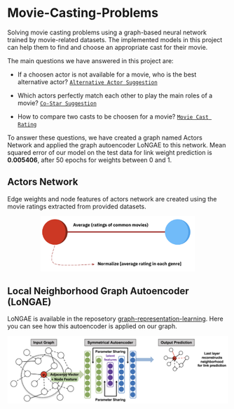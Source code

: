 # Movie-Casting-Problems

Solving movie casting problems using a graph-based neural network trained by movie-related datasets. 
The implemented models in this project can help them to find and choose an appropriate cast for their movie.

The main questions we have answered in this project are:
- If a choosen actor is not available for a movie, who is the best alternative actor? [`Alternative Actor Suggestion`](src/processing/alternative_actor_suggestion)

- Which actors perfectly match each other to play the main roles of a movie? [`Co-Star Suggestion`](src/processing/co_star_suggestion.py)

- How to compare two casts to be choosen for a movie? [`Movie Cast Rating`](src/processing/movie_cast_rating.py)

To answer these questions, we have created a graph named Actors Network and applied the graph autoencoder LoNGAE to this network.
Mean squared error of our model on the test data for link weight prediction is **0.005406**, after 50 epochs for weights between 0 and 1.
<br>

## Actors Network
Edge weights and node features of actors network are created using the movie ratings extracted from provided datasets.
<p align="center">
<img src="docs/images/actors-network.png?raw=True" alt="Actors Network" width="70%"/>
</p>

##  Local Neighborhood Graph Autoencoder (LoNGAE)
LoNGAE is available in the reposetory [graph-representation-learning](https://github.com/vuptran/graph-representation-learning).
Here you can see how this autoencoder is applied on our graph.
<p align="center">
<img src="docs/images/LoNGAE.png?raw=True" alt="LoNGAE"/>
</p>
